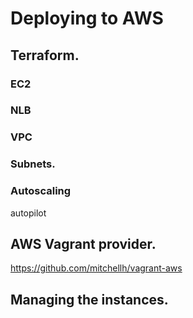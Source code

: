 # Deploying to AWS

## Terraform.

### EC2

### NLB

### VPC

### Subnets.

### Autoscaling
autopilot

## AWS Vagrant provider.
https://github.com/mitchellh/vagrant-aws

## Managing the instances.
